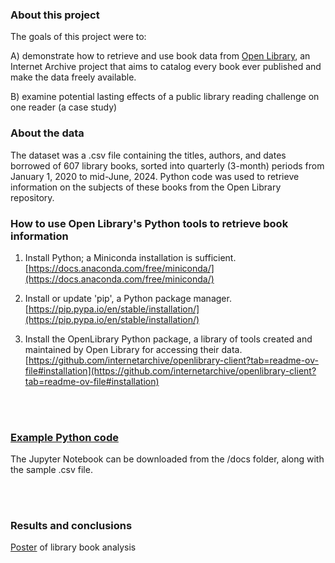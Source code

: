 ### About this project  

The goals of this project were to:  

A) demonstrate how to retrieve and use book data from [Open Library](https://archive.org/details/ol_data?tab=about), an Internet Archive project that aims to catalog every book ever published and make the data freely available.  
 
B) examine potential lasting effects of a public library reading challenge on one reader (a case study)

### About the data  

The dataset was a .csv file containing the titles, authors, and dates borrowed of 607 library books, sorted into quarterly (3-month) periods from January 1, 2020 to mid-June, 2024. Python code was used to retrieve information on the subjects of these books from the Open Library repository.  

### How to use Open Library's Python tools to retrieve book information      

1. Install Python; a Miniconda installation is sufficient.  
[https://docs.anaconda.com/free/miniconda/](https://docs.anaconda.com/free/miniconda/)  

2. Install or update 'pip', a Python package manager.  
[https://pip.pypa.io/en/stable/installation/](https://pip.pypa.io/en/stable/installation/)  

3. Install the OpenLibrary Python package, a library of tools created and maintained by Open Library for accessing their data.  
[https://github.com/internetarchive/openlibrary-client?tab=readme-ov-file#installation](https://github.com/internetarchive/openlibrary-client?tab=readme-ov-file#installation)  
<br>  
<br>  

### [Example Python code](https://huiwen-goy.github.io/LibraryChallenge/retrieve_book_data_from_OL.html)  
The Jupyter Notebook can be downloaded from the /docs folder, along with the sample .csv file.  

<br>  
<br>  

### Results and conclusions  

[Poster]() of library book analysis  

